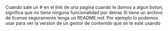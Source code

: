 Cuando sale un # en el link de una pagina cuando le damos a algun boton, significa que no tiene ninguna funcionalidad por detras
Si tiene un archivo de license seguramente tenga un README.md. Por ejemplo lo podemos usar para ver la version de un gestor de contenido que se te este usando